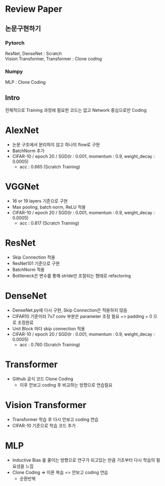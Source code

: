 # Review Paper

## 논문구현하기

### Pytorch 
ResNet, DenseNet : Scratch 
<br />
Vision Transformer, Transformer : Clone coding
### Numpy
MLP : Clone Coding

## Intro
전체적으로 Training 과정에 필요한 코드는 없고 Network 중심으로만 Coding

# AlexNet
- 논문 구조에서 분리하지 않고 하나의 flow로 구현
- BatchNorm 추가
- CIFAR-10 / epoch 20 / SGD(lr : 0.001, momentum : 0.9, weight_decay : 0.0005)
  - acc : 0.665 (Scratch Training)

# VGGNet
- 16 or 19 layers 기준으로 구현
- Max pooling, batch norm, ReLU 적용
- CIFAR-10 / epoch 20 / SGD(lr : 0.001, momentum : 0.9, weight_decay : 0.0005)
  - acc : 0.817 (Scratch Training)

# ResNet
- Skip Connection 적용
- ResNet101 기준으로 구현
- BatchNorm 적용
- Bottleneck은 변수를 통해 stride만 조절되는 형태로 refactoring

# DenseNet
- DenseNet.py에 다시 구현, Skip Connection은 적용하지 않음
- CIFAR10 기준이라 7x7 conv 부분은 parameter 조정 필요 => padding = 0 으로 조정완료
- Unit Block 마다 skip connection 적용
- CIFAR-10 / epoch 20 / SGD(lr : 0.001, momentum : 0.9, weight_decay : 0.0005)
  - acc : 0.760 (Scratch Training)

# Transformer
- Github 공식 코드 Clone Coding
  - 이후 안보고 coding 후 비교하는 방향으로 연습필요

# Vision Transformer
- Transformer 학습 후 다시 안보고 coding 연습
- CIFAR-10 기준으로 학습 코드 추가

# MLP
- Inductive Bias 를 줄이는 방향으로 연구가 되고있는 만큼 기초부터 다시 학습의 필요성을 느낌
- Clone Coding => 이론 복습 => 안보고 coding 연습
  - 순환반복

